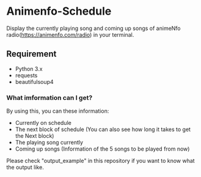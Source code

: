 # Animenfo-Schedule
Display the currently playing song and coming up songs of animeNfo radio(https://animenfo.com/radio) in your terminal.

## Requirement
- Python 3.x
- requests  
- beautifulsoup4

### What imformation can I get?
By using this, you can these information:  
 - Currently on schedule  
 - The next block of schedule (You can also see how long it takes to get the Next block)  
 - The playing song currently
 - Coming up songs (Information of  the 5 songs to be played from now)  
 
 Please check "output_example" in this repository if you want to know what the output like.
